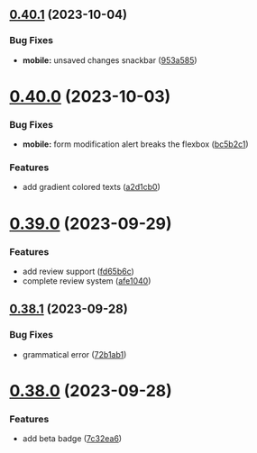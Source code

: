 ## [0.40.1](https://github.com/onesoft-sudo/sudobot-dashboard/compare/v0.40.0...v0.40.1) (2023-10-04)


### Bug Fixes

* **mobile:** unsaved changes snackbar ([953a585](https://github.com/onesoft-sudo/sudobot-dashboard/commit/953a5853f9e0d60ac9c55619c40112c4b0aca50c))



# [0.40.0](https://github.com/onesoft-sudo/sudobot-dashboard/compare/v0.39.0...v0.40.0) (2023-10-03)


### Bug Fixes

* **mobile:** form modification alert breaks the flexbox ([bc5b2c1](https://github.com/onesoft-sudo/sudobot-dashboard/commit/bc5b2c1c6a576bc52f6a2391b2ed55b7954348ed))


### Features

* add gradient colored texts ([a2d1cb0](https://github.com/onesoft-sudo/sudobot-dashboard/commit/a2d1cb0ca4c391ee8a47b86af6733628fdf8b786))



# [0.39.0](https://github.com/onesoft-sudo/sudobot-dashboard/compare/v0.38.1...v0.39.0) (2023-09-29)


### Features

* add review support ([fd65b6c](https://github.com/onesoft-sudo/sudobot-dashboard/commit/fd65b6c3150d102ec12491b80b880e8ed7b481e7))
* complete review system ([afe1040](https://github.com/onesoft-sudo/sudobot-dashboard/commit/afe104086c38fa0b63cc1666223a941b528b29ea))



## [0.38.1](https://github.com/onesoft-sudo/sudobot-dashboard/compare/v0.38.0...v0.38.1) (2023-09-28)


### Bug Fixes

* grammatical error ([72b1ab1](https://github.com/onesoft-sudo/sudobot-dashboard/commit/72b1ab1ba414a5de49312410369d98f5d79e5155))



# [0.38.0](https://github.com/onesoft-sudo/sudobot-dashboard/compare/v0.37.0...v0.38.0) (2023-09-28)


### Features

* add beta badge ([7c32ea6](https://github.com/onesoft-sudo/sudobot-dashboard/commit/7c32ea62802b9b7dea3441cc729538ab740b6093))



